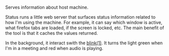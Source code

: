 Serves information about host machine.

Status runs a little web server that surfaces status information related to how
I'm using the machine.  For example, it can say which window is active, what
firefox tabs are loaded, if the screen is locked, etc.  The main benefit of the
tool is that it caches the values returned.

In the background, it interact swith the [blink(1)](http://blink1.thingm.com/).
It turns the light green when I'm in a meeting and red when audio is playing.
